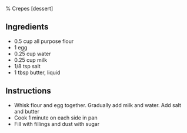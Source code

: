 % Crepes [dessert]

## Ingredients

- 0.5 cup all purpose flour 
- 1 egg
- 0.25 cup water
- 0.25 cup milk
- 1/8 tsp salt 
- 1 tbsp butter, liquid

## Instructions

- Whisk flour and egg together. Gradually add milk and water. Add salt and butter 
- Cook 1 minute on each side in pan
- Fill with fillings and dust with sugar